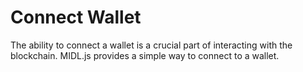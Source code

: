 # Connect Wallet

The ability to connect a wallet is a crucial part of interacting with the blockchain. MIDL.js provides a simple way to connect to a wallet.
